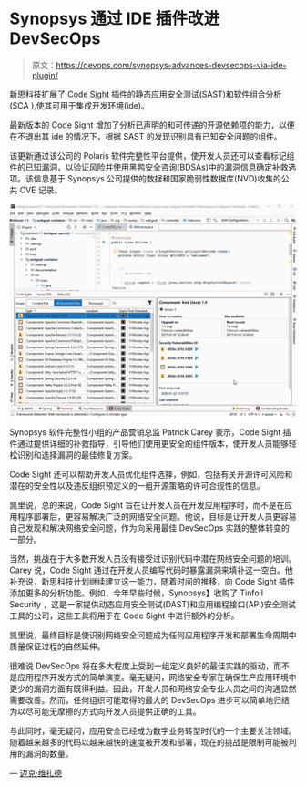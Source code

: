 # Synopsys 通过 IDE 插件改进 DevSecOps

> 原文：<https://devops.com/synopsys-advances-devsecops-via-ide-plugin/>

新思科技[扩展了 Code Sight 插件](https://news.synopsys.com/2020-02-12-Synopsys-Announces-First-Application-Security-Testing-Solution-to-Analyze-Both-Open-Source-and-Proprietary-Code-on-the-Developers-Desktop)的静态应用安全测试(SAST)和软件组合分析(SCA ),使其可用于集成开发环境(ide)。

最新版本的 Code Sight 增加了分析已声明的和可传递的开源依赖项的能力，以便在不退出其 ide 的情况下，根据 SAST 的发现识别具有已知安全问题的组件。

该更新通过该公司的 Polaris 软件完整性平台提供，使开发人员还可以查看标记组件的已知漏洞，以验证风险并使用黑鸭安全咨询(BDSAs)中的漏洞信息确定补救选项。该信息基于 Synopsys 公司提供的数据和国家脆弱性数据库(NVD)收集的公共 CVE 记录。

![](img/2e20d94d5dce499b97b292dc2b52e352.png)

Synopsys 软件完整性小组的产品营销总监 Patrick Carey 表示，Code Sight 插件通过提供详细的补救指导，引导他们使用更安全的组件版本，使开发人员能够轻松识别和选择漏洞的最佳修复方案。

Code Sight 还可以帮助开发人员优化组件选择，例如，包括有关开源许可风险和潜在的安全性以及违反组织预定义的一组开源策略的许可合规性的信息。

凯里说，总的来说，Code Sight 旨在让开发人员在开发应用程序时，而不是在应用程序部署后，更容易解决广泛的网络安全问题。他说，目标是让开发人员更容易自己发现和解决网络安全问题，作为向采用最佳 DevSecOps 实践的整体转变的一部分。

当然，挑战在于大多数开发人员没有接受过识别代码中潜在网络安全问题的培训。Carey 说，Code Sight 通过在开发人员编写代码时暴露漏洞来填补这一空白。他补充说，新思科技计划继续建立这一能力，随着时间的推移，向 Code Sight 插件添加更多的分析功能。例如，今年早些时候，Synopsys】收购了 Tinfoil Security ，这是一家提供动态应用安全测试(DAST)和应用编程接口(API)安全测试工具的公司，这些工具将用于在 Code Sight 中进行额外的分析。

凯里说，最终目标是使识别网络安全问题成为任何应用程序开发和部署生命周期中质量保证过程的自然延伸。

很难说 DevSecOps 将在多大程度上受到一组定义良好的最佳实践的驱动，而不是应用程序开发方式的简单演变。毫无疑问，网络安全专家在确保生产应用环境中更少的漏洞方面有既得利益。因此，开发人员和网络安全专业人员之间的沟通显然需要改善。然而，任何组织可能取得的最大的 DevSecOps 进步可以简单地归结为以尽可能无摩擦的方式向开发人员提供正确的工具。

与此同时，毫无疑问，应用安全已经成为数字业务转型时代的一个主要关注领域。随着越来越多的代码以越来越快的速度被开发和部署，现在的挑战是限制可能被利用的漏洞的数量。

— [迈克·维扎德](https://devops.com/author/mike-vizard/)